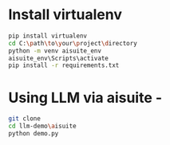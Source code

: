 # Install virtualenv

```bash
pip install virtualenv
cd C:\path\to\your\project\directory
python -m venv aisuite_env
aisuite_env\Scripts\activate
pip install -r requirements.txt
```

# Using LLM via aisuite -

```bash
git clone
cd llm-demo\aisuite
python demo.py
```